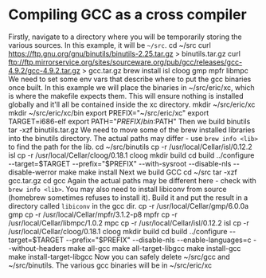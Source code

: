 Compiling GCC as a cross compiler
=================================

Firstly, navigate to a directory where you will be temporarily storing the various sources.
In this example, it will be `~/src`.
  cd ~/src
  curl https://ftp.gnu.org/gnu/binutils/binutils-2.25.tar.gz > binutils.tar.gz
  curl ftp://ftp.mirrorservice.org/sites/sourceware.org/pub/gcc/releases/gcc-4.9.2/gcc-4.9.2.tar.gz > gcc.tar.gz
  brew install isl cloog gmp mpfr libmpc
We need to set some env vars that describe where to put the gcc binaries once built.
In this example we will place the binaries in ~/src/eric/xc, which is where the makefile expects them.
This will ensure nothing is installed globally and it'll all be contained inside the xc directory.
  mkdir ~/src/eric/xc
  mkdir ~/src/eric/xc/bin
  export PREFIX="~/src/eric/xc"
  export TARGET=i686-elf
  export PATH="$PREFIX/bin:$PATH"
Then we build binutils
  tar -xzf binutils.tar.gz
We need to move some of the brew installed libraries into the binutils directory.
The actual paths may differ - use `brew info <lib>` to find the path for the lib.
  cd ~/src/binutils
  cp -r /usr/local/Cellar/isl/0.12.2 isl
  cp -r /usr/local/Cellar/cloog/0.18.1 cloog
  mkdir build
  cd build
  ../configure --target=$TARGET --prefix="$PREFIX" --with-sysroot --disable-nls --disable-werror
  make
  make install
Next we build GCC
  cd ~/src
  tar -xzf gcc.tar.gz
  cd gcc
Again the actual paths may be different here - check with `brew info <lib>`.
You may also need to install libiconv from source (homebrew sometimes refuses to install it). Build it and put the result in a directory called `libiconv` in the gcc dir.
  cp -r /usr/local/Cellar/gmp/6.0.0a gmp
  cp -r /usr/local/Cellar/mpfr/3.1.2-p8 mpfr
  cp -r /usr/local/Cellar/libmpc/1.0.2 mpc
  cp -r /usr/local/Cellar/isl/0.12.2 isl
  cp -r /usr/local/Cellar/cloog/0.18.1 cloog
  mkdir build
  cd build
  ../configure --target=$TARGET --prefix="$PREFIX" --disable-nls --enable-languages=c --without-headers
  make all-gcc
  make all-target-libgcc
  make install-gcc
  make install-target-libgcc
Now you can safely delete ~/src/gcc and ~/src/binutils.
The various gcc binaries will be in ~/src/eric/xc
